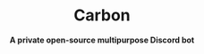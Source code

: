 <h1 align="center">Carbon</h1>
<p align="center"><strong>A private open-source multipurpose Discord bot</strong></p>